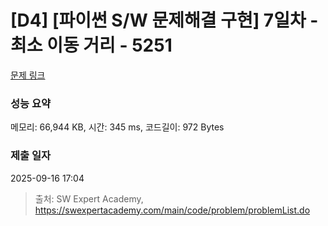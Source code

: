 # [D4] [파이썬 S/W 문제해결 구현] 7일차 - 최소 이동 거리 - 5251 

[문제 링크](https://swexpertacademy.com/main/code/problem/problemDetail.do?contestProbId=AWUS6BAaI4oDFAVT) 

### 성능 요약

메모리: 66,944 KB, 시간: 345 ms, 코드길이: 972 Bytes

### 제출 일자

2025-09-16 17:04



> 출처: SW Expert Academy, https://swexpertacademy.com/main/code/problem/problemList.do